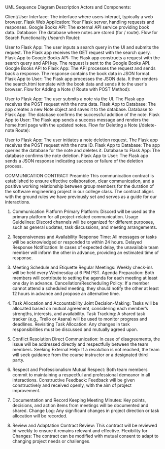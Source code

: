 UML Sequence Diagram Description
Actors and Components:

Client/User Interface: The interface where users interact, typically a web browser.
Flask Web Application: Your Flask server, handling requests and responses.
Google Books API: The external API service providing book data.
Database: The database where notes are stored (for / route).
Flow for Search Functionality (/search Route):

User to Flask App:
The user inputs a search query in the UI and submits the request.
The Flask app receives the GET request with the search query.
Flask App to Google Books API:
The Flask app constructs a request with the search query and API key.
The request is sent to the Google Books API.
Google Books API to Flask App:
The API processes the request and sends back a response.
The response contains the book data in JSON format.
Flask App to User:
The Flask app processes the JSON data.
It then renders the search.html template with the book data and sends it to the user's browser.
Flow for Adding a Note (/ Route with POST Method):

User to Flask App:
The user submits a note via the UI.
The Flask app receives the POST request with the note data.
Flask App to Database:
The app creates a new Note object and saves it to the database.
Database to Flask App:
The database confirms the successful addition of the note.
Flask App to User:
The Flask app sends a success message and renders the home.html page with the updated notes.
Flow for Deleting a Note (/delete-note Route):

User to Flask App:
The user initiates a note deletion request.
The Flask app receives the POST request with the note ID.
Flask App to Database:
The app queries the database for the note and deletes it.
Database to Flask App:
The database confirms the note deletion.
Flask App to User:
The Flask app sends a JSON response indicating success or failure of the deletion process.


COMMUNICATION CONTRACT
Preamble
This communication contract is established to ensure effective collaboration, clear communication, and a positive working relationship between group members for the duration of the software engineering project in our college class. The contract aligns with the ground rules we have previously set and serves as a guide for our interactions.

1. Communication Platform
Primary Platform: Discord will be used as the primary platform for all project-related communication.
Usage Guidelines: Discord channels will be organized for different purposes, such as general updates, task discussions, and meeting arrangements.

2. Responsiveness and Availability
Response Time: All messages or tasks will be acknowledged or responded to within 24 hours.
Delayed Response Notification: In cases of expected delay, the unavailable team member will inform the other in advance, providing an estimated time of response.

3. Meeting Schedule and Etiquette
Regular Meetings: Weekly check-ins will be held every Wednesday at 6 PM PST.
Agenda Preparation: Both members will contribute to setting the agenda for each meeting at least one day in advance.
Cancellation/Rescheduling Policy: If a member cannot attend a scheduled meeting, they should notify the other at least 12 hours in advance and propose an alternative time.

4. Task Allocation and Accountability
Joint Decision-Making: Tasks will be allocated based on mutual agreement, considering each member’s strengths, interests, and availability.
Task Tracking: A shared task tracker (e.g., Trello or Asana) will be used to monitor progress and deadlines.
Revisiting Task Allocation: Any changes in task responsibilities must be discussed and mutually agreed upon.

5. Conflict Resolution
Direct Communication: In case of disagreements, the issue will be addressed directly and respectfully between the team members.
Seeking External Help: If a resolution is not reached, the team will seek guidance from the course instructor or a designated third party.

6. Respect and Professionalism
Mutual Respect: Both team members commit to maintaining a respectful and professional demeanor in all interactions.
Constructive Feedback: Feedback will be given constructively and received openly, with the aim of project improvement.

7. Documentation and Record Keeping
Meeting Minutes: Key points, decisions, and action items from meetings will be documented and shared.
Change Log: Any significant changes in project direction or task allocation will be recorded.

8. Review and Adaptation
Contract Review: This contract will be reviewed bi-weekly to ensure it remains relevant and effective.
Flexibility for Changes: The contract can be modified with mutual consent to adapt to changing project needs or challenges.

